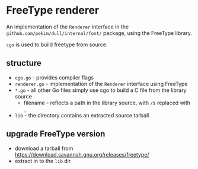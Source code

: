 # FreeType renderer

An implementation of the `Renderer` interface in
the `github.com/pekim/dull/internal/font/` package,
using the FreeType library.


`cgo` is used to build freetype from source. 

## structure
- `cgo.go` - provides compiler flags
- `renderer.go` - implementation of the `Renderer` interface
using FreeType
- `*.go` - all other Go files simply use cgo to build a C file
from the library source
  - filename - reflects a path in the library source,
  with `/`s replaced with `_` 
- `lib` - the directory contains an extracted source tarball

## upgrade FreeType version
- download a tarball from https://download.savannah.gnu.org/releases/freetype/
- extract in to the `lib` dir
